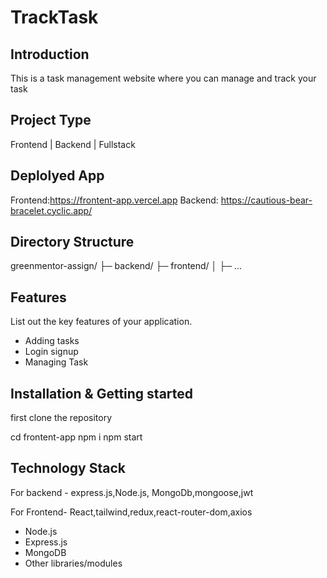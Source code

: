 # TrackTask

## Introduction
This is a task management website where you can manage and track your task

## Project Type
Frontend | Backend | Fullstack

## Deplolyed App
Frontend:https://frontent-app.vercel.app
Backend: https://cautious-bear-bracelet.cyclic.app/

## Directory Structure
greenmentor-assign/
├─ backend/
├─ frontend/
│  ├─ ...


## Features
List out the key features of your application.

- Adding tasks
- Login signup
- Managing Task


## Installation & Getting started
first clone the repository 

cd frontent-app
npm i
npm start


## Technology Stack
For backend - express.js,Node.js, MongoDb,mongoose,jwt

For Frontend- React,tailwind,redux,react-router-dom,axios

- Node.js
- Express.js
- MongoDB
- Other libraries/modules
